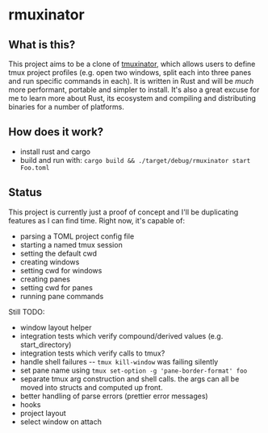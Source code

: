 # rmuxinator

## What is this?
This project aims to be a clone of [tmuxinator](https://github.com/tmuxinator/tmuxinator), which allows users to define
tmux project profiles (e.g. open two windows, split each into three panes and
run specific commands in each). It is written in Rust and will be _much_
more performant, portable and simpler to install. It's also a great excuse for
me to learn more about Rust, its ecosystem and compiling and distributing
binaries for a number of platforms.

## How does it work?
- install rust and cargo
- build and run with: `cargo build && ./target/debug/rmuxinator start Foo.toml`

## Status
This project is currently just a proof of concept and I'll be duplicating
features as I can find time. Right now, it's capable of:
- parsing a TOML project config file
- starting a named tmux session
- setting the default cwd
- creating windows
- setting cwd for windows
- creating panes
- setting cwd for panes
- running pane commands

Still TODO:
- window layout helper
- integration tests which verify compound/derived values (e.g. start_directory)
- integration tests which verify calls to tmux?
- handle shell failures -- `tmux kill-window` was failing silently
- set pane name using `tmux set-option -g 'pane-border-format' foo`
- separate tmux arg construction and shell calls. the args can all be moved
into structs and computed up front.
- better handling of parse errors (prettier error messages)
- hooks
- project layout
- select window on attach
